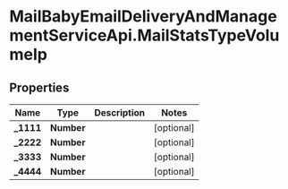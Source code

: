 # MailBabyEmailDeliveryAndManagementServiceApi.MailStatsTypeVolumeIp

## Properties

Name | Type | Description | Notes
------------ | ------------- | ------------- | -------------
**_1111** | **Number** |  | [optional] 
**_2222** | **Number** |  | [optional] 
**_3333** | **Number** |  | [optional] 
**_4444** | **Number** |  | [optional] 


